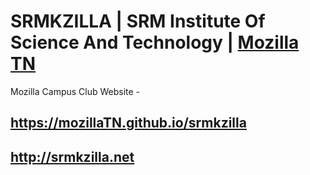 # SRMKZILLA | SRM Institute Of Science And Technology | [Mozilla TN](http://github.com/mozillatn) 
Mozilla Campus Club Website -
## <https://mozillaTN.github.io/srmkzilla>
## <http://srmkzilla.net>